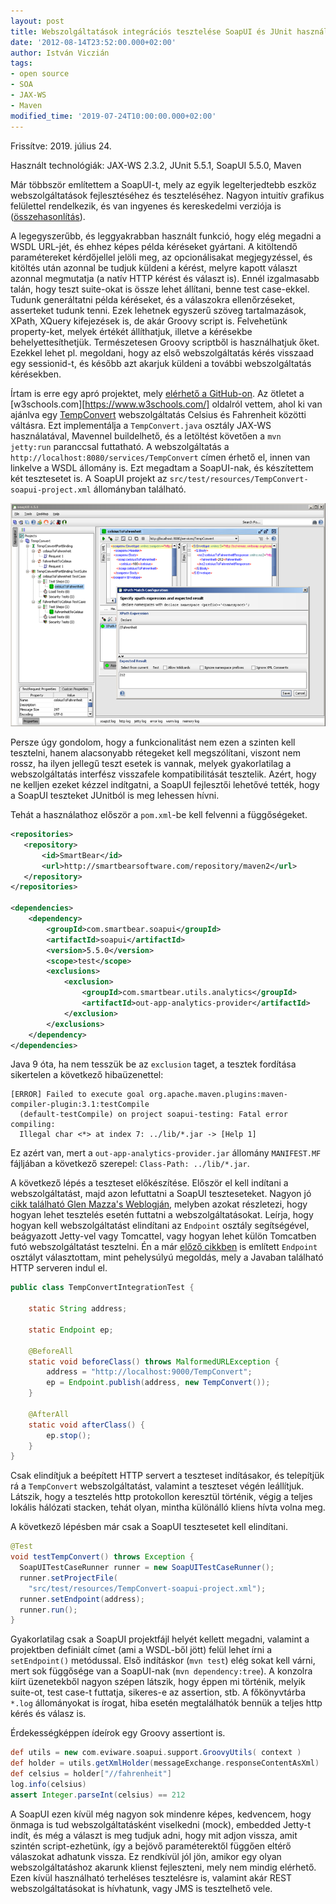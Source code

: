 ```yaml
---
layout: post
title: Webszolgáltatások integrációs tesztelése SoapUI és JUnit használatával
date: '2012-08-14T23:52:00.000+02:00'
author: István Viczián
tags:
- open source
- SOA
- JAX-WS
- Maven
modified_time: '2019-07-24T10:00:00.000+02:00'
---
```


Frissítve: 2019. július 24.

Használt technológiák: JAX-WS 2.3.2, JUnit 5.5.1, SoapUI 5.5.0, Maven 

Már többször említettem a SoapUI-t, mely az egyik legelterjedtebb eszköz
webszolgáltatások fejlesztéséhez és teszteléséhez. 
Nagyon intuitív grafikus felülettel rendelkezik, és van
ingyenes és kereskedelmi verziója is
([összehasonlítás](https://www.soapui.org/downloads/soapui.html)).

A legegyszerűbb, és leggyakrabban használt funkció, hogy elég megadni a
WSDL URL-jét, és ehhez képes példa kéréseket gyártani. A kitöltendő
paramétereket kérdőjellel jelöli meg, az opcionálisakat megjegyzéssel,
és kitöltés után azonnal be tudjuk küldeni a kérést, melyre kapott
választ azonnal megmutatja (a natív HTTP kérést és választ is). Ennél
izgalmasabb talán, hogy teszt suite-okat is össze lehet állítani, benne
test case-ekkel. Tudunk generáltatni példa kéréseket, és a válaszokra
ellenőrzéseket, asserteket tudunk tenni. Ezek lehetnek egyszerű szöveg
tartalmazások, XPath, XQuery kifejezések is, de akár Groovy script is.
Felvehetünk property-ket, melyek értékét állíthatjuk, illetve a
kérésekbe behelyettesíthetjük. Természetesen Groovy scriptből is
használhatjuk őket. Ezekkel lehet pl. megoldani, hogy az első
webszolgáltatás kérés visszaad egy sessionid-t, és később azt akarjuk
küldeni a további webszolgáltatás kérésekben.

Írtam is erre egy apró projektet, mely [elérhető a
GitHub-on](https://github.com/vicziani/jtechlog-soapui-testing). Az
ötletet a [w3schools.com][https://www.w3schools.com/] oldalról vettem, ahol ki van ajánlva egy
[TempConvert](https://www.w3schools.com/xml/tempconvert.asmx)
webszolgáltatás Celsius és Fahrenheit közötti váltásra. Ezt
implementálja a `TempConvert.java` osztály JAX-WS használatával, Mavennel
buildelhető, és a letöltést követően a `mvn jetty:run` paranccsal
futtatható. A webszolgáltatás a
`http://localhost:8080/services/TempConvert` címen érhető el, innen van
linkelve a WSDL állomány is. Ezt megadtam a SoapUI-nak, és készítettem
két tesztesetet is. A SoapUI projekt az
`src/test/resources/TempConvert-soapui-project.xml` állományban található.

<a href="/artifacts/posts/2012-08-14-soapui-junit-teszteles/soapui.png" data-lightbox="post-images">![SoapUI](/artifacts/posts/2012-08-14-soapui-junit-teszteles/soapui_750.png)</a>

Persze úgy gondolom, hogy a funkcionalitást nem ezen a szinten kell
tesztelni, hanem alacsonyabb rétegeket kell megszólítani, viszont nem
rossz, ha ilyen jellegű teszt esetek is vannak, melyek gyakorlatilag a
webszolgáltatás interfész visszafele kompatibilitását tesztelik. Azért,
hogy ne kelljen ezeket kézzel indítgatni, a SoapUI fejlesztői lehetővé
tették, hogy a SoapUI teszteket JUnitból is meg lehessen hívni.

Tehát a használathoz először a `pom.xml`-be kell felvenni a függőségeket.

```xml
<repositories>
   <repository>
       <id>SmartBear</id>
       <url>http://smartbearsoftware.com/repository/maven2</url>
   </repository>
</repositories>

<dependencies>
    <dependency>
        <groupId>com.smartbear.soapui</groupId>
        <artifactId>soapui</artifactId>
        <version>5.5.0</version>
        <scope>test</scope>
        <exclusions>
            <exclusion>
                <groupId>com.smartbear.utils.analytics</groupId>
                <artifactId>out-app-analytics-provider</artifactId>
            </exclusion>
        </exclusions>
    </dependency>
</dependencies>
```

Java 9 óta, ha nem tesszük be az `exclusion` taget, a tesztek fordítása
sikertelen a következő hibaüzenettel:

```
[ERROR] Failed to execute goal org.apache.maven.plugins:maven-compiler-plugin:3.1:testCompile 
  (default-testCompile) on project soapui-testing: Fatal error compiling: 
  Illegal char <*> at index 7: ../lib/*.jar -> [Help 1]
```

Ez azért van, mert a `out-app-analytics-provider.jar` állomány 
`MANIFEST.MF` fájljában a következő szerepel: `Class-Path: ../lib/*.jar`.

A következő lépés a teszteset előkészítése. Először el kell indítani a
webszolgáltatást, majd azon lefuttatni a SoapUI teszteseteket. Nagyon jó
[cikk található Glen Mazza's
Weblogján](https://glenmazza.net/blog/entry/soap-integration-tests),
melyben azokat részletezi, hogy hogyan lehet tesztelés esetén
futtatni a webszolgáltatásokat. Leírja, hogy hogyan kell webszolgáltatást
elindítani az `Endpoint` osztály segítségével, beágyazott Jetty-vel vagy
Tomcattel, vagy hogyan lehet külön Tomcatben futó webszolgáltatást
tesztelni. Én a már [előző
cikkben](/2012/08/12/soa-using-java-web-services.html) is említett
`Endpoint` osztályt választottam, mint pehelysúlyú megoldás, mely a Javaban
található HTTP serveren indul el.

```java
public class TempConvertIntegrationTest {

    static String address;

    static Endpoint ep;

    @BeforeAll
    static void beforeClass() throws MalformedURLException {
        address = "http://localhost:9000/TempConvert";
        ep = Endpoint.publish(address, new TempConvert());
    }

    @AfterAll
    static void afterClass() {
        ep.stop();
    }
}
```

Csak elindítjuk a beépített HTTP servert a teszteset indításakor, és
telepítjük rá a `TempConvert` webszolgáltatást, valamint a teszteset végén
leállítjuk. Látszik, hogy a tesztelés http protokollon keresztül
történik, végig a teljes lokális hálózati stacken, tehát olyan, mintha
különálló kliens hívta volna meg.

A következő lépésben már csak a SoapUI tesztesetet kell elindítani.

```java
@Test
void testTempConvert() throws Exception {
  SoapUITestCaseRunner runner = new SoapUITestCaseRunner();
  runner.setProjectFile(
    "src/test/resources/TempConvert-soapui-project.xml");
  runner.setEndpoint(address);
  runner.run();
}
```

Gyakorlatilag csak a SoapUI projektfájl helyét kellett megadni, valamint
a projektben definiált címet (ami a WSDL-ből jött) felül lehet írni a
`setEndpoint()` metódussal. Első indításkor (`mvn test`) elég sokat kell
várni, mert sok függősége van a SoapUI-nak (`mvn dependency:tree`). A
konzolra kiírt üzenetekből nagyon szépen látszik, hogy éppen mi
történik, melyik suite-ot, test case-t futtatja, sikeres-e az assertion,
stb. A főkönyvtárba `*.log` állományokat is írogat, hiba esetén
megtalálhatók bennük a teljes http kérés és válasz is.

Érdekességképpen ídeírok egy Groovy assertiont is.

```groovy
def utils = new com.eviware.soapui.support.GroovyUtils( context )
def holder = utils.getXmlHolder(messageExchange.responseContentAsXml)
def celsius = holder["//fahrenheit"]
log.info(celsius)
assert Integer.parseInt(celsius) == 212
```

A SoapUI ezen kívül még nagyon sok mindenre képes, kedvencem, hogy
önmaga is tud webszolgáltatásként viselkedni (mock), embedded Jetty-t indít, és
még a választ is meg tudjuk adni, hogy mit adjon vissza, amit szintén
script-ezhetünk, így a bejövő paraméterektől függően eltérő válaszokat
adhatunk vissza. Ez rendkívül jól jön, amikor egy olyan
webszolgáltatáshoz akarunk klienst fejleszteni, mely nem mindig
elérhető. Ezen kívül használható terheléses tesztelésre is, valamint
akár REST webszolgáltatásokat is hívhatunk, vagy JMS is
tesztelhető vele.
